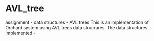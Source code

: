 # AVL_tree
assignment - data structures - AVL trees
This is an implementation of Orchard system using AVL trees data strucrures.
The data structures implemented -
